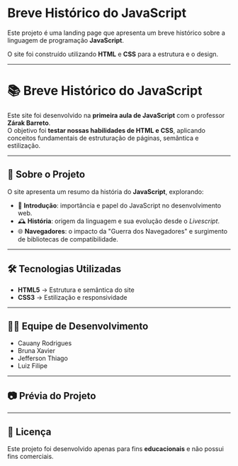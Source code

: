 # Breve Histórico do JavaScript

Este projeto é uma landing page que apresenta um breve histórico sobre a linguagem de programação **JavaScript**.

O site foi construído utilizando **HTML** e **CSS** para a estrutura e o design.

---

# 📚 Breve Histórico do JavaScript

Este site foi desenvolvido na **primeira aula de JavaScript** com o professor **Zárak Barreto**.  
O objetivo foi **testar nossas habilidades de HTML e CSS**, aplicando conceitos fundamentais de estruturação de páginas, semântica e estilização.

---

## 🚀 Sobre o Projeto

O site apresenta um resumo da história do **JavaScript**, explorando:
- 📖 **Introdução**: importância e papel do JavaScript no desenvolvimento web.  
- 🕰️ **História**: origem da linguagem e sua evolução desde o *Livescript*.  
- 🌐 **Navegadores**: o impacto da "Guerra dos Navegadores" e surgimento de bibliotecas de compatibilidade.  

---

## 🛠️ Tecnologias Utilizadas
- **HTML5** → Estrutura e semântica do site  
- **CSS3** → Estilização e responsividade  

---

## 👩‍💻 Equipe de Desenvolvimento
- Cauany Rodrigues  
- Bruna Xavier  
- Jefferson Thiago  
- Luiz Filipe  

---

## 📷 Prévia do Projeto

---

## 📄 Licença
Este projeto foi desenvolvido apenas para fins **educacionais** e não possui fins comerciais.
